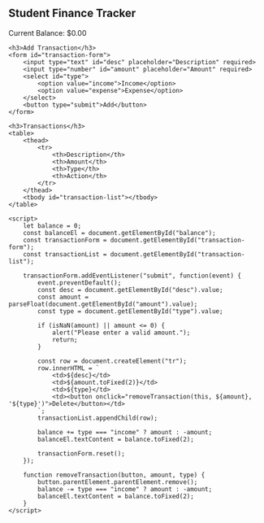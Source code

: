 <!DOCTYPE html>
<html lang="en">
<body>
    <h2>Student Finance Tracker</h2>
    <p>Current Balance: $<span id="balance">0.00</span></p>
    
    <h3>Add Transaction</h3>
    <form id="transaction-form">
        <input type="text" id="desc" placeholder="Description" required>
        <input type="number" id="amount" placeholder="Amount" required>
        <select id="type">
            <option value="income">Income</option>
            <option value="expense">Expense</option>
        </select>
        <button type="submit">Add</button>
    </form>
    
    <h3>Transactions</h3>
    <table>
        <thead>
            <tr>
                <th>Description</th>
                <th>Amount</th>
                <th>Type</th>
                <th>Action</th>
            </tr>
        </thead>
        <tbody id="transaction-list"></tbody>
    </table>
    
    <script>
        let balance = 0;
        const balanceEl = document.getElementById("balance");
        const transactionForm = document.getElementById("transaction-form");
        const transactionList = document.getElementById("transaction-list");

        transactionForm.addEventListener("submit", function(event) {
            event.preventDefault();
            const desc = document.getElementById("desc").value;
            const amount = parseFloat(document.getElementById("amount").value);
            const type = document.getElementById("type").value;
            
            if (isNaN(amount) || amount <= 0) {
                alert("Please enter a valid amount.");
                return;
            }
            
            const row = document.createElement("tr");
            row.innerHTML = `
                <td>${desc}</td>
                <td>${amount.toFixed(2)}</td>
                <td>${type}</td>
                <td><button onclick="removeTransaction(this, ${amount}, '${type}')">Delete</button></td>
            `;
            transactionList.appendChild(row);
            
            balance += type === "income" ? amount : -amount;
            balanceEl.textContent = balance.toFixed(2);
            
            transactionForm.reset();
        });

        function removeTransaction(button, amount, type) {
            button.parentElement.parentElement.remove();
            balance -= type === "income" ? amount : -amount;
            balanceEl.textContent = balance.toFixed(2);
        }
    </script>
</body>
</html>
